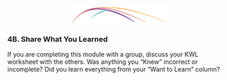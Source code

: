 <div style="text-align:center"><img src="/logo/Connectedlib-Logo-Graph.png" alt=""></div>

### 4B. Share What You Learned

If you are completing this module with a group, discuss your KWL worksheet with the others. Was anything you “Knew” incorrect or incomplete? Did you learn everything from your “Want to Learn” column?